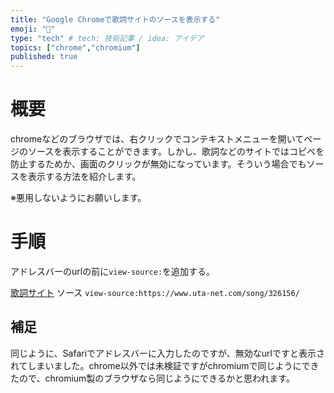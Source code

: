```yaml
---
title: "Google Chromeで歌詞サイトのソースを表示する"
emoji: "📜"
type: "tech" # tech: 技術記事 / idea: アイデア
topics: ["chrome","chromium"]
published: true
---
```


# 概要
chromeなどのブラウザでは、右クリックでコンテキストメニューを開いてページのソースを表示することができます。しかし、歌詞などのサイトではコピペを防止するためか、画面のクリックが無効になっています。そういう場合でもソースを表示する方法を紹介します。

※悪用しないようにお願いします。

# 手順
アドレスバーのurlの前に`view-source:`を追加する。

[歌詞サイト](https://www.uta-net.com/song/326156/)
ソース `view-source:https://www.uta-net.com/song/326156/`

## 補足
同じように、Safariでアドレスバーに入力したのですが、無効なurlですと表示されてしまいました。chrome以外では未検証ですがchromiumで同じようにできたので、chromium製のブラウザなら同じようにできるかと思われます。